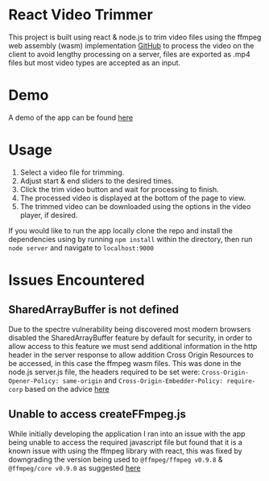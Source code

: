 # React Video Trimmer

This project is built using react & node.js to trim video files using the ffmpeg web assembly (wasm) implementation [GitHub](https://github.com/ffmpegwasm/ffmpeg.wasm) to process the video on the client to avoid lengthy processing on a server, files are exported as .mp4 files but most video types are accepted as an input.

# Demo

A demo of the app can be found [here](https://react-vid-trim.herokuapp.com/)

# Usage

1. Select a video file for trimming.
2. Adjust start & end sliders to the desired times.
3. Click the trim video button and wait for processing to finish.
4. The processed video is displayed at the bottom of the page to view.
5. The trimmed video can be downloaded using the options in the video player, if desired.

If you would like to run the app locally clone the repo and install the dependencies using by running `npm install` within the directory, then run `node server` and navigate to `localhost:9000`

# Issues Encountered


## SharedArrayBuffer is not defined

Due to the spectre vulnerability being discovered most modern browsers disabled the SharedArrayBuffer feature by default for security, in order to allow access to this feature we must send additional information in the http header in the server response to allow addition Cross Origin Resources to be accessed, in this case the ffmpeg wasm files. This was done in the node.js server.js file, the headers required to be set were: `Cross-Origin-Opener-Policy: same-origin` and `Cross-Origin-Embedder-Policy: require-corp` based on the advice [here](https://stackoverflow.com/questions/68592278/sharedarraybuffer-is-not-defined)

## Unable to access createFFmpeg.js

While initially developing the application I ran into an issue with the app being unable to access the required javascript file but found that it is a known issue with using the ffmpeg library with react, this was fixed by downgrading the version being used to `@ffmpeg/ffmpeg v0.9.8` & `@ffmpeg/core v0.9.0` as suggested [here](https://github.com/ffmpegwasm/ffmpeg.wasm/issues/229#issuecomment-881122522)
